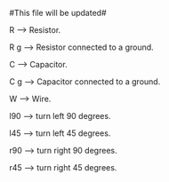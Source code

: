 #This file will be updated#

R --> Resistor.

R g --> Resistor connected to a ground.

C --> Capacitor.

C g --> Capacitor connected to a ground.

W --> Wire.

l90 --> turn left 90 degrees.

l45 --> turn left 45 degrees.

r90 --> turn right 90 degrees.

r45 --> turn right 45 degrees.

